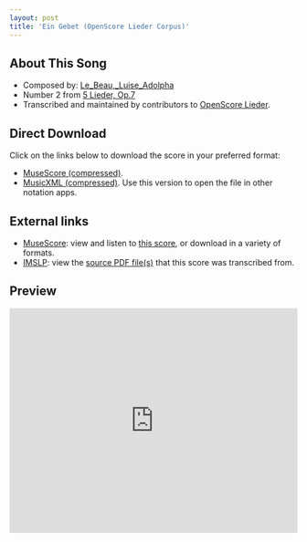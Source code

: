 ```yaml
---
layout: post
title: 'Ein Gebet (OpenScore Lieder Corpus)'
---
```


## About This Song

- Composed by: [Le_Beau,_Luise_Adolpha](https://fourscoreandmore.org/openscore/lieder/Le_Beau,_Luise_Adolpha)
- Number 2 from [5 Lieder, Op.7](https://fourscoreandmore.org/openscore/lieder/Le_Beau,_Luise_Adolpha/5_Lieder,_Op.7)
- Transcribed and maintained by contributors to [OpenScore Lieder].

[OpenScore Lieder]: https://musescore.com/openscore-lieder-corpus

## Direct Download

Click on the links below to download the score in your preferred format:
- [MuseScore (compressed)](https://github.com/openscore/lieder/blob/main/scores/Le_Beau,_Luise_Adolpha/5_Lieder,_Op.7/2_Ein_Gebet/lc6575669.mscz?raw=true).
- [MusicXML (compressed)](https://github.com/openscore/lieder/blob/main/scores/Le_Beau,_Luise_Adolpha/5_Lieder,_Op.7/2_Ein_Gebet/lc6575669.mxl?raw=true). Use this version to open the file in other notation apps.

## External links

- [MuseScore]: view and listen to [this score][MuseScore], or download in a variety of formats.
- [IMSLP]: view the [source PDF file(s)][IMSLP] that this score was transcribed from.

[MuseScore]: https://musescore.com/score/6575669
[IMSLP]: https://imslp.org/wiki/Special:ReverseLookup/619226

## Preview

<iframe width="100%" height="394" src="https://musescore.com/openscore-lieder-corpus/scores/6575669/embed" frameborder="0" allowfullscreen allow="autoplay; fullscreen"></iframe>
